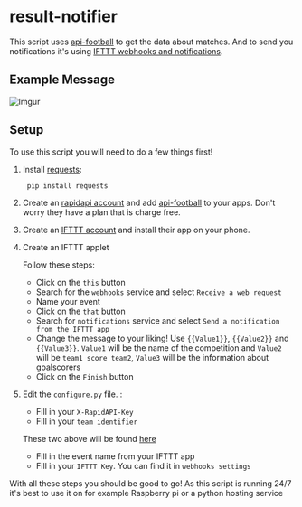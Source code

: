 # result-notifier
This script uses [api-football](https://www.api-football.com) to get the data about matches. And to send you notifications it's using [IFTTT webhooks and notifications](https://ifttt.com).

## Example Message
![Imgur](https://i.imgur.com/fcokNdQ.jpg)

## Setup
To use this script you will need to do a few things first!
1. Install [requests](https://pypi.org/project/requests/):

        pip install requests
        
2. Create an [rapidapi account](https://rapidapi.com) and add [api-football](https://rapidapi.com/api-sports/api/api-football) to your apps.
Don't worry they have a plan that is charge free.
3. Create an [IFTTT account](https://ifttt.com) and install their app on your phone.
4. Create an IFTTT applet 

    Follow these steps:
      * Click on the `this` button
      * Search for the `webhooks` service and select `Receive a web request`
      * Name your event
      * Click on the `that` button
      * Search for `notifications` service and select `Send a notification from the IFTTT app`
      * Change the message to your liking! Use `{{Value1}}`, `{{Value2}}` and `{{Value3}}`. `Value1` will be the name of the competition and `Value2` will be `team1 score team2`, `Value3` will              be the information about goalscorers
    * Click on the `Finish` button 

5. Edit the `configure.py` file. :
    * Fill in your `X-RapidAPI-Key`
    * Fill in your `team identifier`
    
    These two above will be found [here](https://rapidapi.com/api-sports/api/API-FOOTBALL)
    * Fill in the event name from your IFTTT app
    * Fill in your `IFTTT Key`. You can find it in `webhooks settings`

With all these steps you should be good to go!
As this script is running 24/7 it's best to use it on for example Raspberry pi or a python hosting service
